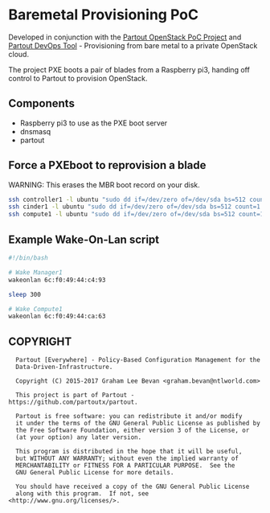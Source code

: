 # Baremetal Provisioning PoC

Developed in conjunction with the [Partout OpenStack PoC Project](https://github.com/gbevan/partout_openstack_poc) and
[Partout DevOps Tool](https://github.com/partoutx/partout) - Provisioning from bare metal to a private OpenStack cloud.

The project PXE boots a pair of blades from a Raspberry pi3, handing off control to Partout to provision OpenStack.

## Components

* Raspberry pi3 to use as the PXE boot server
* dnsmasq
* partout

## Force a PXEboot to reprovision a blade
WARNING: This erases the MBR boot record on your disk.
```bash
ssh controller1 -l ubuntu "sudo dd if=/dev/zero of=/dev/sda bs=512 count=1 && sudo reboot"
ssh cinder1 -l ubuntu "sudo dd if=/dev/zero of=/dev/sda bs=512 count=1 && sudo reboot"
ssh compute1 -l ubuntu "sudo dd if=/dev/zero of=/dev/sda bs=512 count=1 && sudo reboot"
```

## Example Wake-On-Lan script
```bash
#!/bin/bash

# Wake Manager1
wakeonlan 6c:f0:49:44:c4:93

sleep 300

# Wake Compute1
wakeonlan 6c:f0:49:44:ca:63
```

COPYRIGHT
---------
```
  Partout [Everywhere] - Policy-Based Configuration Management for the
  Data-Driven-Infrastructure.

  Copyright (C) 2015-2017 Graham Lee Bevan <graham.bevan@ntlworld.com>

  This project is part of Partout - https://github.com/partoutx/partout.

  Partout is free software: you can redistribute it and/or modify
  it under the terms of the GNU General Public License as published by
  the Free Software Foundation, either version 3 of the License, or
  (at your option) any later version.

  This program is distributed in the hope that it will be useful,
  but WITHOUT ANY WARRANTY; without even the implied warranty of
  MERCHANTABILITY or FITNESS FOR A PARTICULAR PURPOSE.  See the
  GNU General Public License for more details.

  You should have received a copy of the GNU General Public License
  along with this program.  If not, see <http://www.gnu.org/licenses/>.
```
